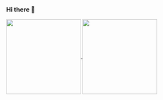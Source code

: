 ### Hi there 👋

<!--
**jasonandjay/Jasonandjay** is a ✨ _special_ ✨ repository because its `README.md` (this file) appears on your GitHub profile.

Here are some ideas to get you started:

- 🔭 I’m currently working on ...
- 🌱 I’m currently learning ...
- 👯 I’m looking to collaborate on ...
- 🤔 I’m looking for help with ...
- 💬 Ask me about ...
- 📫 How to reach me: ...
- 😄 Pronouns: ...
- ⚡ Fun fact: ...

<a href="#">
  <img height=300 align="center" src="https://github-profile-trophy.vercel.app/?username=jasonandjay&column=6&theme=onedark&no-frame=true&no-bg=true&hide=reviews" />
</a>
-->

<a href="#">
  <img height=200 align="center" src="https://github-readme-stats.vercel.app/api?username=jasonandjay" />
</a>
<a href="#">
  <img height=200 align="center" src="https://github-readme-stats.vercel.app/api/top-langs?username=jasonandjay&layout=compact&langs_count=8&card_width=320" />
</a>
